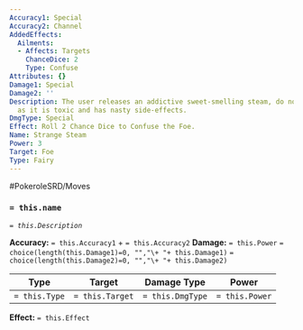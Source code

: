 ```yaml
---
Accuracy1: Special
Accuracy2: Channel
AddedEffects:
  Ailments:
  - Affects: Targets
    ChanceDice: 2
    Type: Confuse
Attributes: {}
Damage1: Special
Damage2: ''
Description: The user releases an addictive sweet-smelling steam, do not be fooled
  as it is toxic and has nasty side-effects.
DmgType: Special
Effect: Roll 2 Chance Dice to Confuse the Foe.
Name: Strange Steam
Power: 3
Target: Foe
Type: Fairy
---
```


#PokeroleSRD/Moves

### `= this.name` 
*`= this.Description`*

**Accuracy:** `= this.Accuracy1` + `= this.Accuracy2`
**Damage:** `= this.Power` `= choice(length(this.Damage1)=0, "","\+ "+ this.Damage1)` `= choice(length(this.Damage2)=0, "","\+ "+ this.Damage2)`

| Type          | Target          | Damage Type          | Power          |
| ------------- | --------------- | ---------------- | -------------- |
| `= this.Type` | `= this.Target` | `= this.DmgType` | `= this.Power` | 

**Effect:** `= this.Effect`